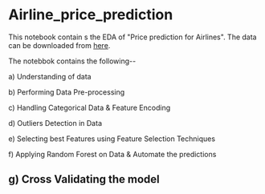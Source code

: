 # Airline_price_prediction
This notebook contain s the EDA of "Price prediction for Airlines". The data can be downloaded from [here](https://docs.google.com/spreadsheets/d/1Ybk5_fz9-FreqTxGBQWmoZeZ2cCztHd3/edit#gid=989847285).

The notebbok contains the following--

a) Understanding of data

b) Performing Data Pre-processing

c) Handling Categorical Data & Feature Encoding

d) Outliers Detection in Data

e) Selecting best Features using Feature Selection Techniques

f) Applying Random Forest on Data & Automate the predictions 

g) Cross Validating the model
--------------------------------------------------------------------------------------------------------------------------------------------------------------------------------
